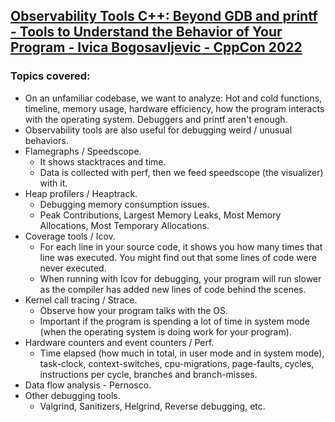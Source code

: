 ## [Observability Tools C++: Beyond GDB and printf - Tools to Understand the Behavior of Your Program - Ivica Bogosavljevic - CppCon 2022](https://www.youtube.com/watch?v=C9vmS5xV23A&list=LL6MKUgGZ9Q8c2Ff7GnoRoqA)
### Topics covered:
* On an unfamiliar codebase, we want to analyze: Hot and cold functions, timeline, memory usage, hardware efficiency, how the program interacts with the operating system. Debuggers and printf aren't enough.
* Observability tools are also useful for debugging weird / unusual behaviors.
* Flamegraphs / Speedscope.
  * It shows stacktraces and time.
  * Data is collected with perf, then we feed speedscope (the visualizer) with it.
* Heap profilers / Heaptrack.
  * Debugging memory consumption issues.
  * Peak Contributions, Largest Memory Leaks, Most Memory Allocations, Most Temporary Allocations.
* Coverage tools / Icov.
  * For each line in your source code, it shows you how many times that line was executed. You might find out that some lines of code were never executed.
  * When running with Icov for debugging, your program will run slower as the compiler has added new lines of code behind the scenes.
* Kernel call tracing / Strace.
  * Observe how your program talks with the OS.
  * Important if the program is spending a lot of time in system mode (when the operating system is doing work for your program).
* Hardware counters and event counters / Perf.
  * Time elapsed (how much in total, in user mode and in system mode), task-clock, context-switches, cpu-migrations, page-faults, cycles, instructions per cycle, branches and  branch-misses.
* Data flow analysis - Pernosco.
* Other debugging tools.
  * Valgrind, Sanitizers, Helgrind, Reverse debugging, etc.


